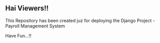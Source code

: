 ## Hai Viewers!!

This Repository has been created juz for deploying the Django Project - Payroll Management System

Have Fun...!!
